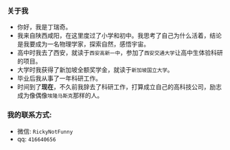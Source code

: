 ### 关于我
- 你好，我是丁瑞奇。
- 我来自陕西咸阳，在这里度过了小学和初中。我思考了自己为什么活着，结论是我要成为一名物理学家，探索自然，感悟宇宙。
- 高中时我去了西安，就读于`西安高新一中`，参加了`西安交通大学`让高中生体验科研的项目。
- 大学时我获得了新加坡全额奖学金，就读于`新加坡国立大学`。
- 毕业后我从事了一年科研工作。
- 时间到了**现在**，不久前我辞去了科研工作，打算成立自己的高科技公司，励志成为像偶像`埃隆马斯克`那样的人。 

### 我的联系方式:
- 微信: `RickyNotFunny`
- qq: `416640656`
